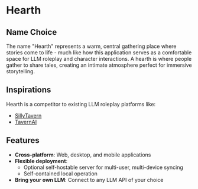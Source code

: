# Hearth

## Name Choice

The name "Hearth" represents a warm, central gathering place where stories come to life - much like how this application serves as a comfortable space for LLM roleplay and character interactions. A hearth is where people gather to share tales, creating an intimate atmosphere perfect for immersive storytelling.

## Inspirations

Hearth is a competitor to existing LLM roleplay platforms like:
- [SillyTavern](https://github.com/SillyTavern/SillyTavern)
- [TavernAI](https://github.com/TavernAI/TavernAI)

## Features

- **Cross-platform**: Web, desktop, and mobile applications
- **Flexible deployment**:
  - Optional self-hostable server for multi-user, multi-device syncing
  - Self-contained local operation
- **Bring your own LLM**: Connect to any LLM API of your choice